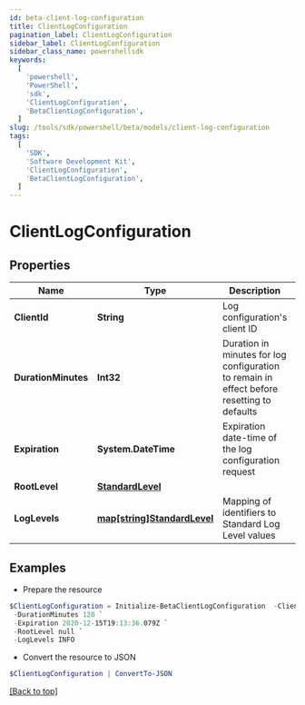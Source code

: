 ```yaml
---
id: beta-client-log-configuration
title: ClientLogConfiguration
pagination_label: ClientLogConfiguration
sidebar_label: ClientLogConfiguration
sidebar_class_name: powershellsdk
keywords:
  [
    'powershell',
    'PowerShell',
    'sdk',
    'ClientLogConfiguration',
    'BetaClientLogConfiguration',
  ]
slug: /tools/sdk/powershell/beta/models/client-log-configuration
tags:
  [
    'SDK',
    'Software Development Kit',
    'ClientLogConfiguration',
    'BetaClientLogConfiguration',
  ]
---
```


# ClientLogConfiguration

## Properties

| Name | Type | Description | Notes |
| --- | --- | --- | --- |
| **ClientId** | **String** | Log configuration's client ID | [optional] |
| **DurationMinutes** | **Int32** | Duration in minutes for log configuration to remain in effect before resetting to defaults | [required] |
| **Expiration** | **System.DateTime** | Expiration date-time of the log configuration request | [optional] |
| **RootLevel** | [**StandardLevel**](standard-level) |  | [required] |
| **LogLevels** | [**map[string]StandardLevel**](standard-level) | Mapping of identifiers to Standard Log Level values | [optional] |

## Examples

- Prepare the resource

```powershell
$ClientLogConfiguration = Initialize-BetaClientLogConfiguration  -ClientId aClientId `
 -DurationMinutes 120 `
 -Expiration 2020-12-15T19:13:36.079Z `
 -RootLevel null `
 -LogLevels INFO
```

- Convert the resource to JSON

```powershell
$ClientLogConfiguration | ConvertTo-JSON
```

[[Back to top]](#)
